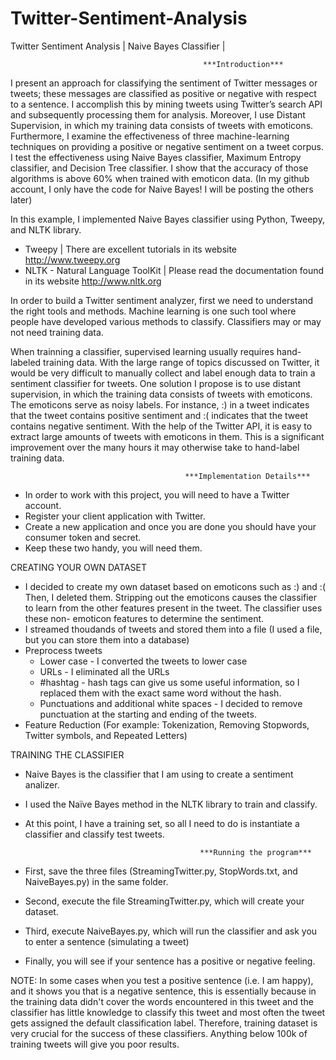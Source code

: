 Twitter-Sentiment-Analysis
==========================

Twitter Sentiment Analysis | Naive Bayes Classifier | 

                                               ***Introduction***

I present an approach for classifying the sentiment of Twitter messages or tweets; these messages are classified as positive or negative with respect to a sentence. I accomplish this by mining tweets using Twitter’s search API and subsequently processing them for analysis. Moreover, I use Distant Supervision, in which my training data consists of tweets with emoticons. Furthermore, I examine the effectiveness of three machine-learning techniques on providing a positive or negative sentiment on a tweet corpus. I test the effectiveness using Naive Bayes classifier, Maximum Entropy classifier, and Decision Tree classifier. I show that the accuracy of those algorithms is above 60% when trained with emoticon data. (In my github account, I only have the code for Naive Bayes! I will be posting the others later)

In this example, I implemented Naive Bayes classifier using Python, Tweepy, and NLTK library. 

- Tweepy | There are excellent tutorials in its website http://www.tweepy.org 
- NLTK - Natural Language ToolKit | Please read the documentation found in its website http://www.nltk.org

In order to build a Twitter sentiment analyzer, first we need to understand the right tools and methods. Machine learning is one such tool where people have developed various methods to classify. Classifiers may or may not need training data. 

When trainning a classifier, supervised learning usually requires hand-labeled training data. With the large range of topics discussed on Twitter, it would be very difficult to manually collect and label enough data to train a sentiment classifier for tweets. One solution I propose is to use distant supervision, in which the training data consists of tweets with emoticons. The emoticons serve as noisy labels. For instance, :) in a tweet indicates that the tweet contains positive sentiment and :( indicates that the tweet contains negative sentiment. With the help of the Twitter API, it is easy to extract large amounts of tweets with emoticons in them. This is a significant improvement over the many hours it may otherwise take to hand-label training data.

                                           ***Implementation Details***

- In order to work with this project, you will need to have a Twitter account. 
- Register your client application with Twitter. 
- Create a new application and once you are done you should have your consumer token and secret. 
- Keep these two handy, you will need them. 

CREATING YOUR OWN DATASET

- I decided to create my own dataset based on emoticons such as :) and :( Then, I deleted them. Stripping out the        emoticons causes the classifier to learn from the other features present in the tweet. The classifier uses these non-   emoticon features to determine the sentiment.
- I streamed thoudands of tweets and stored them into a file (I used a file, but you can store them into a database)
- Preprocess tweets
  * Lower case - I converted the tweets to lower case 
  * URLs - I eliminated all the URLs
  * #hashtag - hash tags can give us some useful information, so I replaced them with the exact same word without the      hash.
  * Punctuations and additional white spaces - I decided to remove punctuation at the starting and ending of the           tweets.
- Feature Reduction (For example: Tokenization, Removing Stopwords, Twitter symbols, and Repeated Letters)


TRAINING THE CLASSIFIER 

- Naive Bayes is the classifier that I am using to create a sentiment analizer. 
- I used the Naïve Bayes method in the NLTK library to train and classify.
- At this point, I have a training set, so all I need to do is instantiate a classifier and classify test tweets.

                                             ***Running the program***
                                             
- First, save the three files (StreamingTwitter.py, StopWords.txt, and NaiveBayes.py) in the same folder.
- Second, execute the file StreamingTwitter.py, which will create your dataset.
- Third, execute NaiveBayes.py, which will run the classifier and ask you to enter a sentence (simulating a tweet)
- Finally, you will see if your sentence has a positive or negative feeling.

NOTE: In some cases when you test a positive sentence (i.e. I am happy), and it shows you that is a negative sentence, this is essentially because in the training data didn't cover the words encountered in this tweet and the classifier has little knowledge to classify this tweet and most often the tweet gets assigned the default classification label. Therefore, training dataset is very crucial for the success of these classifiers. Anything below 100k of training tweets will give you poor results.
                                             
                                             

